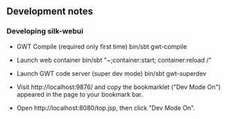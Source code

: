 ## Development notes


### Developing silk-webui

 - GWT Compile (required only first time)
    bin/sbt gwt-compile

 - Launch web container
    bin/sbt "~;container:start; container:reload /"

 - Launch GWT code server (super dev mode)
    bin/sbt gwt-superdev

 - Visit http://localhost:9876/ and copy the bookmarklet ("Dev Mode On") appeared in the page to your bookmark bar.

 - Open http://localhost:8080/top.jsp, then click "Dev Mode On".



